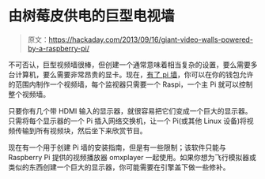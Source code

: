 # 由树莓皮供电的巨型电视墙

> 原文：<https://hackaday.com/2013/09/16/giant-video-walls-powered-by-a-raspberry-pi/>

不可否认，巨型视频墙很棒，但创建一个通常意味着相当复杂的设置，要么需要多台计算机，要么需要非常昂贵的显卡。现在，[有了 pi 墙](http://www.piwall.co.uk/)，你可以在你的钱包允许的范围内制作一个视频墙，每个监视器只需要一个 Raspi，一个主 Pi 就可以控制整个视频墙。

只要你有几个带 HDMI 输入的显示器，就很容易把它们变成一个巨大的显示器。只需将每个显示器的一个 Pi 插入网络交换机，让一个 Pi(或其他 Linux 设备)将视频传输到所有视频块，然后坐下来欣赏节目。

现在有一个用于创建 Pi 墙的安装指南，但是有一些限制；该软件只能与 Raspberry Pi 提供的视频播放器 omxplayer 一起使用。如果你想为飞行模拟器或类似的东西创建一个巨大的显示器，你可能需要在引擎盖下做一些修补。